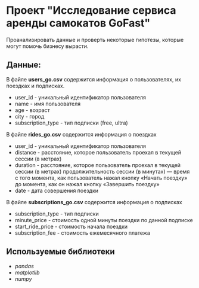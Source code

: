 # Проект "Исследование сервиса аренды самокатов GoFast"
Проанализировать данные и проверть некоторые гипотезы, которые могут помочь бизнесу вырасти.

## Данные:
В файле **users_go.csv** содержится информация о пользователях, их поездках и подписках.
- user_id - уникальный идентификатор пользователя
- name - имя пользователя
- age - возраст
- city - город
- subscription_type - тип подписки (free, ultra)

В файле **rides_go.csv** содержится информация о поездках
- user_id - уникальный идентификатор пользователя
- distance - расстояние, которое пользователь проехал в текущей сессии (в метрах)
- duration - расстояние, которое пользователь проехал в текущей сессии (в метрах) продолжительность сессии (в минутах) — время с того момента, как пользователь нажал кнопку «Начать поездку» до момента, как он нажал кнопку «Завершить поездку»
- date - дата совершения поездки

В файле **subscriptions_go.csv** содержится информация о подписках
- subscription_type - тип подписки
- minute_price - стоимость одной минуты поездки по данной подписке
- start_ride_price - стоимость начала поездки
- subscription_fee - стоимость ежемесячного платежа

## Используемые библиотеки
- *pandas*
- *matplotlib*
- *numpy*

